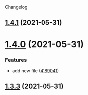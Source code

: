 Changelog

## [1.4.1](https://github.com/kwajiehao/semantic-release-test/compare/v1.4.0...v1.4.1) (2021-05-31)

# [1.4.0](https://github.com/kwajiehao/semantic-release-test/compare/v1.3.3...v1.4.0) (2021-05-31)


### Features

* add new file ([4189041](https://github.com/kwajiehao/semantic-release-test/commit/4189041badbd5c75edb5be1d169a94f04d01fee9))

## [1.3.3](https://github.com/kwajiehao/semantic-release-test/compare/v1.3.2...v1.3.3) (2021-05-31)
